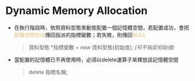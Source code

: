 # Dynamic Memory Allocation

- 在執行階段時，依照資料型態來動態配置一個記憶體空間，若配置成功，會把<span style="color:#e5c07b">配置空間位址</span>傳回指派的指標變數；若失敗，則傳回<span style="color:#e5c07b">NULL</span>  
  >資料型態 \*指標變數 = new 資料型態(初始值); *(可不指定初始值)*

- 當配置的記憶體已不再使用時，必須以delete運算子來釋放該記憶體空間
  >delete 指標名稱;

  